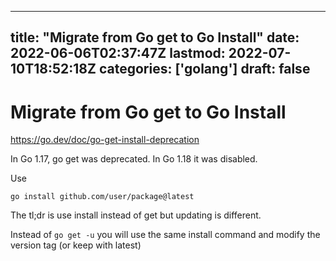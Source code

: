
---
title: "Migrate from Go get to Go Install"
date: 2022-06-06T02:37:47Z
lastmod: 2022-07-10T18:52:18Z
categories: ['golang']
draft: false
---


# Migrate from Go get to Go Install
https://go.dev/doc/go-get-install-deprecation

In Go 1.17, go get was deprecated.
In Go 1.18 it was disabled.

Use 
```
go install github.com/user/package@latest
```

The tl;dr is use install instead of get but updating is different.

Instead of `go get -u` you will use the same install command and modify the version tag (or keep with latest)

<!-- #public #golang -->

<!-- {BearID:D0A2DCBF-4895-4DBB-9298-077C88CB700E-49872-00002285414AAA31} -->
